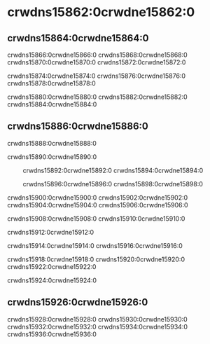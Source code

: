 # crwdns15862:0crwdne15862:0

## crwdns15864:0crwdne15864:0

crwdns15866:0crwdne15866:0 crwdns15868:0crwdne15868:0 crwdns15870:0crwdne15870:0 crwdns15872:0crwdne15872:0

crwdns15874:0crwdne15874:0 crwdns15876:0crwdne15876:0 crwdns15878:0crwdne15878:0

crwdns15880:0crwdne15880:0 crwdns15882:0crwdne15882:0 crwdns15884:0crwdne15884:0

## crwdns15886:0crwdne15886:0

crwdns15888:0crwdne15888:0

crwdns15890:0crwdne15890:0

&nbsp;&nbsp;&nbsp;&nbsp;&nbsp;&nbsp;&nbsp;&nbsp;&nbsp;crwdns15892:0crwdne15892:0 crwdns15894:0crwdne15894:0

&nbsp;&nbsp;&nbsp;&nbsp;&nbsp;&nbsp;&nbsp;&nbsp;&nbsp;crwdns15896:0crwdne15896:0 crwdns15898:0crwdne15898:0

crwdns15900:0crwdne15900:0 crwdns15902:0crwdne15902:0 crwdns15904:0crwdne15904:0 crwdns15906:0crwdne15906:0

crwdns15908:0crwdne15908:0 crwdns15910:0crwdne15910:0

crwdns15912:0crwdne15912:0

crwdns15914:0crwdne15914:0 crwdns15916:0crwdne15916:0

crwdns15918:0crwdne15918:0 crwdns15920:0crwdne15920:0 crwdns15922:0crwdne15922:0

crwdns15924:0crwdne15924:0

## crwdns15926:0crwdne15926:0

crwdns15928:0crwdne15928:0 crwdns15930:0crwdne15930:0 crwdns15932:0crwdne15932:0 crwdns15934:0crwdne15934:0 crwdns15936:0crwdne15936:0
